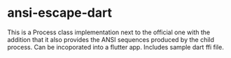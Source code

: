 # ansi-escape-dart
This is a Process class implementation next to the official one with the addition that it also provides the ANSI sequences produced by the child process. Can be incoporated into a flutter app. Includes sample dart ffi file.
